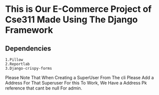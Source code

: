 # This is Our E-Commerce Project of Cse311 Made Using The Django Framework
## Dependencies
    1.Pillow
    2.Reportlab
    3.Django-crispy-forms

Please Note That When Creating a SuperUser From The cli Please Add a Address For That Superuser For this To Work, We Have a Address Pk reference that cant be null For admin.


